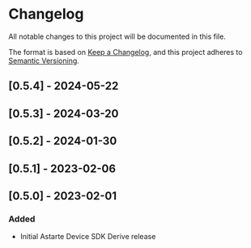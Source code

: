 # Changelog
All notable changes to this project will be documented in this file.

The format is based on [Keep a Changelog](https://keepachangelog.com/en/1.0.0/),
and this project adheres to [Semantic Versioning](https://semver.org/spec/v2.0.0.html).

## [0.5.4] - 2024-05-22

## [0.5.3] - 2024-03-20

## [0.5.2] - 2024-01-30

## [0.5.1] - 2023-02-06

## [0.5.0] - 2023-02-01
### Added
- Initial Astarte Device SDK Derive release
